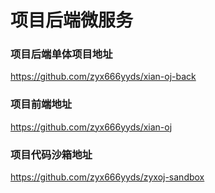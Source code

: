 # 项目后端微服务

### 项目后端单体项目地址

<https://github.com/zyx666yyds/xian-oj-back>

### 项目前端地址

<https://github.com/zyx666yyds/xian-oj>

### 项目代码沙箱地址

<https://github.com/zyx666yyds/zyxoj-sandbox>

